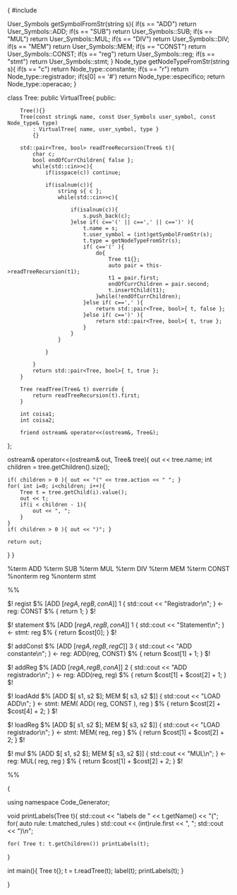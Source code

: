 {
#include<iostream>

User_Symbols getSymbolFromStr(string s){
    if(s == "ADD")  return User_Symbols::ADD;
    if(s == "SUB")  return User_Symbols::SUB;
    if(s == "MUL")  return User_Symbols::MUL;
    if(s == "DIV")  return User_Symbols::DIV;
    if(s == "MEM")  return User_Symbols::MEM;
    if(s == "CONST")  return User_Symbols::CONST;
    if(s == "reg")  return User_Symbols::reg;
    if(s == "stmt")  return User_Symbols::stmt;
}
Node_type getNodeTypeFromStr(string s){
    if(s == "c")    return Node_type::constante;
    if(s == "r")    return Node_type::registrador;
    if(s[0] == '#') return Node_type::especifico;
                    return Node_type::operacao;
}

class Tree: public VirtualTree<Tree>{
    public:

        Tree(){}
        Tree(const string& name, const User_Symbols user_symbol, const Node_type& type)
            : VirtualTree{ name, user_symbol, type }
            {}

        std::pair<Tree, bool> readTreeRecursion(Tree& t){
            char c;
            bool endOfCurrChildren{ false };
            while(std::cin>>c){
                if(isspace(c)) continue;

                if(isalnum(c)){
                    string s{ c };
                    while(std::cin>>c){

                        if(isalnum(c)){
                            s.push_back(c);
                        }else if( c=='(' || c==',' || c==')' ){
                            t.name = s;
                            t.user_symbol = (int)getSymbolFromStr(s);
                            t.type = getNodeTypeFromStr(s);
                            if( c=='(' ){
                                do{
                                    Tree t1{};
                                    auto pair = this->readTreeRecursion(t1);
                                    t1 = pair.first;
                                    endOfCurrChildren = pair.second;
                                    t.insertChild(t1);
                                }while(!endOfCurrChildren);
                            }else if( c==',' ){
                                return std::pair<Tree, bool>{ t, false };
                            }else if( c==')' ){
                                return std::pair<Tree, bool>{ t, true };
                            }
                        }
                    }

                }

            }
            return std::pair<Tree, bool>{ t, true };
        }

        Tree readTree(Tree& t) override {
            return readTreeRecursion(t).first;
        }

        int coisa1;
        int coisa2;

        friend ostream& operator<<(ostream&, Tree&);

};

ostream& operator<<(ostream& out, Tree& tree){
    out << tree.name;
    int children = tree.getChildren().size();
    
    if( children > 0 ){ out << "(" << tree.action << " "; }
    for( int i=0; i<children; i++){
        Tree t = tree.getChild(i).value();
        out << t;
        if(i < children - 1){
            out << ", ";
        }
    }
    if( children > 0 ){ out << ")"; }
    
    return out;
}
}

%term ADD
%term SUB
%term MUL
%term DIV
%term MEM
%term CONST
%nonterm reg
%nonterm stmt

%%

$! regist $% 
    [ADD $[regA, regB, conA$]] 1 { std::cout << "Registrador\n"; } <-
        reg: CONST
$% { return 1; } $!

$! statement $% 
    [ADD $[regA, regB, conA$]] 1 { std::cout << "Statement\n"; } <-
        stmt: reg
$% { return $cost[0]; } $!

$! addConst  $%
    [ADD $[regA, regB, regC$]] 3 { std::cout << "ADD constante\n"; } <-
        reg: ADD(reg, CONST)
$% { return $cost[1] + 1; } $!

$! addReg $% 
    [ADD $[regA, regB, conA$]] 2 { std::cout << "ADD registrador\n"; } <-
        reg: ADD(reg, reg) 
$% { return $cost[1] + $cost[2] + 1; } $!

$! loadAdd $%
    [ADD $[ s1, s2 $]; MEM $[ s3, s2 $]] { std::cout << "LOAD ADD\n"; } <-
        stmt: MEM( ADD( reg, CONST ), reg )
$% { return $cost[2] + $cost[4] + 2; } $!

$! loadReg $%
    [ADD $[ s1, s2 $]; MEM $[ s3, s2 $]] { std::cout << "LOAD registrador\n"; } <-
        stmt: MEM( reg, reg )
$% { return $cost[1] + $cost[2] + 2; } $!

$! mul $%
    [ADD $[ s1, s2 $]; MEM $[ s3, s2 $]] { std::cout << "MUL\n"; } <-
        reg: MUL( reg, reg )
$% { return $cost[1] + $cost[2] + 2; } $!

%%

{

using namespace Code_Generator;

void printLabels(Tree t){
    std::cout << "labels de " << t.getName() << "(";
    for( auto rule: t.matched_rules ) std::cout << (int)rule.first << ", ";
    std::cout << ")\n";

    for( Tree t: t.getChildren()) printLabels(t);
}

int main(){
    Tree t{};
    t = t.readTree(t);
    label(t);
    printLabels(t);
}

}
